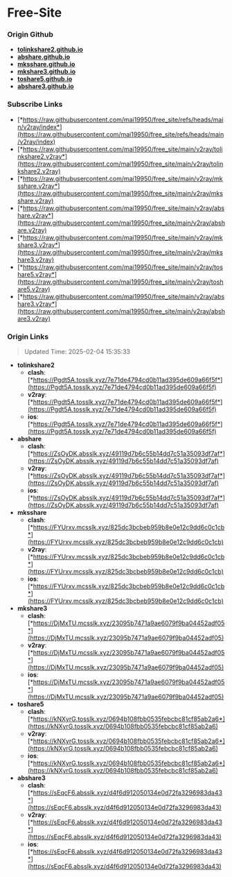 # Free-Site

### Origin Github

- [**tolinkshare2.github.io**](https://github.com/tolinkshare2/tolinkshare2.github.io)
- [**abshare.github.io**](https://github.com/abshare/abshare.github.io)
- [**mksshare.github.io**](https://github.com/mksshare/mksshare.github.io)
- [**mkshare3.github.io**](https://github.com/mkshare3/mkshare3.github.io)
- [**toshare5.github.io**](https://github.com/toshare5/toshare5.github.io)
- [**abshare3.github.io**](https://github.com/abshare3/abshare3.github.io)

### Subscribe Links

- [*https://raw.githubusercontent.com/mai19950/free_site/refs/heads/main/v2ray/index*](https://raw.githubusercontent.com/mai19950/free_site/refs/heads/main/v2ray/index)
- [*https://raw.githubusercontent.com/mai19950/free_site/main/v2ray/tolinkshare2.v2ray*](https://raw.githubusercontent.com/mai19950/free_site/main/v2ray/tolinkshare2.v2ray)
- [*https://raw.githubusercontent.com/mai19950/free_site/main/v2ray/mksshare.v2ray*](https://raw.githubusercontent.com/mai19950/free_site/main/v2ray/mksshare.v2ray)
- [*https://raw.githubusercontent.com/mai19950/free_site/main/v2ray/abshare.v2ray*](https://raw.githubusercontent.com/mai19950/free_site/main/v2ray/abshare.v2ray)
- [*https://raw.githubusercontent.com/mai19950/free_site/main/v2ray/mkshare3.v2ray*](https://raw.githubusercontent.com/mai19950/free_site/main/v2ray/mkshare3.v2ray)
- [*https://raw.githubusercontent.com/mai19950/free_site/main/v2ray/toshare5.v2ray*](https://raw.githubusercontent.com/mai19950/free_site/main/v2ray/toshare5.v2ray)
- [*https://raw.githubusercontent.com/mai19950/free_site/main/v2ray/abshare3.v2ray*](https://raw.githubusercontent.com/mai19950/free_site/main/v2ray/abshare3.v2ray)

### Origin Links

> Updated Time: 2025-02-04 15:35:33

- **tolinkshare2**
  - **clash**: [*https://Pgdt5A.tosslk.xyz/7e71de4794cd0b11ad395de609a66f5f*](https://Pgdt5A.tosslk.xyz/7e71de4794cd0b11ad395de609a66f5f)
  - **v2ray**: [*https://Pgdt5A.tosslk.xyz/7e71de4794cd0b11ad395de609a66f5f*](https://Pgdt5A.tosslk.xyz/7e71de4794cd0b11ad395de609a66f5f)
  - **ios**: [*https://Pgdt5A.tosslk.xyz/7e71de4794cd0b11ad395de609a66f5f*](https://Pgdt5A.tosslk.xyz/7e71de4794cd0b11ad395de609a66f5f)
- **abshare**
  - **clash**: [*https://ZsOyDK.absslk.xyz/49119d7b6c55b14dd7c51a35093df7af*](https://ZsOyDK.absslk.xyz/49119d7b6c55b14dd7c51a35093df7af)
  - **v2ray**: [*https://ZsOyDK.absslk.xyz/49119d7b6c55b14dd7c51a35093df7af*](https://ZsOyDK.absslk.xyz/49119d7b6c55b14dd7c51a35093df7af)
  - **ios**: [*https://ZsOyDK.absslk.xyz/49119d7b6c55b14dd7c51a35093df7af*](https://ZsOyDK.absslk.xyz/49119d7b6c55b14dd7c51a35093df7af)
- **mksshare**
  - **clash**: [*https://FYUrxv.mcsslk.xyz/825dc3bcbeb959b8e0e12c9dd6c0c1cb*](https://FYUrxv.mcsslk.xyz/825dc3bcbeb959b8e0e12c9dd6c0c1cb)
  - **v2ray**: [*https://FYUrxv.mcsslk.xyz/825dc3bcbeb959b8e0e12c9dd6c0c1cb*](https://FYUrxv.mcsslk.xyz/825dc3bcbeb959b8e0e12c9dd6c0c1cb)
  - **ios**: [*https://FYUrxv.mcsslk.xyz/825dc3bcbeb959b8e0e12c9dd6c0c1cb*](https://FYUrxv.mcsslk.xyz/825dc3bcbeb959b8e0e12c9dd6c0c1cb)
- **mkshare3**
  - **clash**: [*https://DjMxTU.mcsslk.xyz/23095b7471a9ae6079f9ba04452adf05*](https://DjMxTU.mcsslk.xyz/23095b7471a9ae6079f9ba04452adf05)
  - **v2ray**: [*https://DjMxTU.mcsslk.xyz/23095b7471a9ae6079f9ba04452adf05*](https://DjMxTU.mcsslk.xyz/23095b7471a9ae6079f9ba04452adf05)
  - **ios**: [*https://DjMxTU.mcsslk.xyz/23095b7471a9ae6079f9ba04452adf05*](https://DjMxTU.mcsslk.xyz/23095b7471a9ae6079f9ba04452adf05)
- **toshare5**
  - **clash**: [*https://kNXyrG.tosslk.xyz/0694b108fbb0535febcbc81cf85ab2a6*](https://kNXyrG.tosslk.xyz/0694b108fbb0535febcbc81cf85ab2a6)
  - **v2ray**: [*https://kNXyrG.tosslk.xyz/0694b108fbb0535febcbc81cf85ab2a6*](https://kNXyrG.tosslk.xyz/0694b108fbb0535febcbc81cf85ab2a6)
  - **ios**: [*https://kNXyrG.tosslk.xyz/0694b108fbb0535febcbc81cf85ab2a6*](https://kNXyrG.tosslk.xyz/0694b108fbb0535febcbc81cf85ab2a6)
- **abshare3**
  - **clash**: [*https://sEqcF6.absslk.xyz/d4f6d912050134e0d72fa3296983da43*](https://sEqcF6.absslk.xyz/d4f6d912050134e0d72fa3296983da43)
  - **v2ray**: [*https://sEqcF6.absslk.xyz/d4f6d912050134e0d72fa3296983da43*](https://sEqcF6.absslk.xyz/d4f6d912050134e0d72fa3296983da43)
  - **ios**: [*https://sEqcF6.absslk.xyz/d4f6d912050134e0d72fa3296983da43*](https://sEqcF6.absslk.xyz/d4f6d912050134e0d72fa3296983da43)
